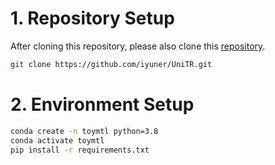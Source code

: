 # 1. Repository Setup
After cloning this repository, please also clone this [repository](https://github.com/iyuner/UniTR/tree/main).
```bash
git clone https://github.com/iyuner/UniTR.git
```

# 2. Environment Setup

```bash
conda create -n toymtl python=3.8
conda activate toymtl
pip install -r requirements.txt
```